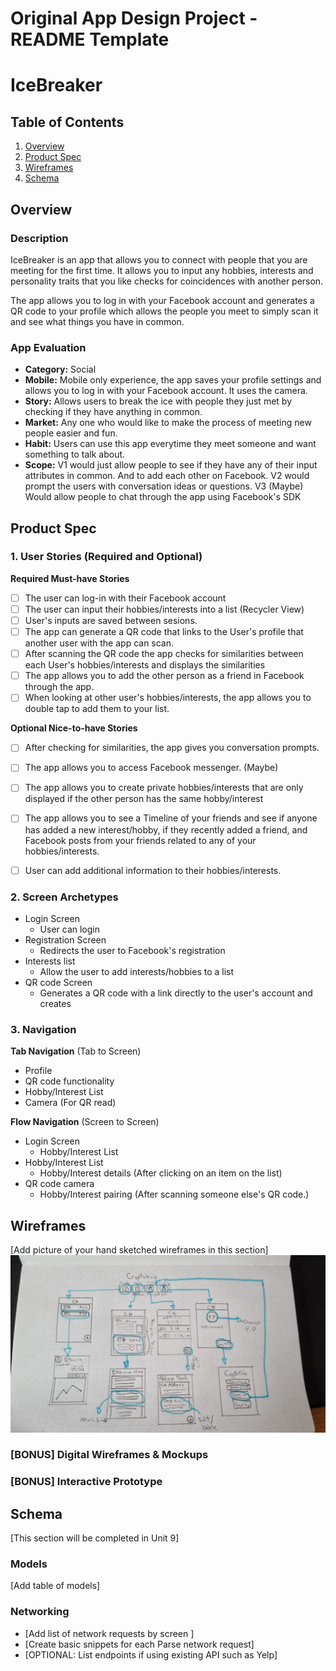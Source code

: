 Original App Design Project - README Template
===

# IceBreaker

## Table of Contents
1. [Overview](#Overview)
1. [Product Spec](#Product-Spec)
1. [Wireframes](#Wireframes)
2. [Schema](#Schema)

## Overview
### Description
IceBreaker is an app that allows you to connect with people that you are meeting for the first time. It allows you to input any hobbies, interests and personality traits that you like checks for coincidences with another person. 

The app allows you to log in with your Facebook account and generates a QR code to your profile which allows the people you meet to simply scan it and see what things you have in common.

### App Evaluation

- **Category:** Social
- **Mobile:** Mobile only experience, the app saves your profile settings and allows you to log in with your Facebook account. It uses the camera.
- **Story:** Allows users to break the ice with people they just met by checking if they have anything in common.
- **Market:** Any one who would like to make the process of meeting new people easier and fun.
- **Habit:** Users can use this app everytime they meet someone and want something to talk about.
- **Scope:** V1 would just allow people to see if they have any of their input attributes in common. And to add each other on Facebook. V2 would prompt the users with conversation ideas or questions. V3 (Maybe) Would allow people to chat through the app using Facebook's SDK

## Product Spec

### 1. User Stories (Required and Optional)

**Required Must-have Stories**


* [ ] The user can log-in with their Facebook account
* [ ] The user can input their hobbies/interests into a list (Recycler View)
* [ ] User's inputs are saved between sesions.
* [ ] The app can generate a QR code that links to the User's profile that another user with the app can scan.
* [ ] After scanning the QR code the app checks for similarities between each User's hobbies/interests and displays the similarities
* [ ] The app allows you to add the other person as a friend in Facebook through the app.
* [ ] When looking at other user's hobbies/interests, the app allows you to double tap to add them to your list.

**Optional Nice-to-have Stories**


* [ ] After checking for similarities, the app gives you conversation prompts.
* [ ] The app allows you to access Facebook messenger. (Maybe)
* [ ] The app allows you to create private hobbies/interests that are only displayed if the other person has the same hobby/interest
* [ ] The app allows you to see a Timeline of your friends and see if anyone has added a new interest/hobby, if they recently added a friend, and Facebook posts from your friends related to any of your hobbies/interests.
* [ ] User can add additional information to their hobbies/interests.



### 2. Screen Archetypes

* Login Screen
   * User can login
* Registration Screen
   * Redirects the user to Facebook's registration
* Interests list
    * Allow the user to add interests/hobbies to a list
* QR code Screen
    * Generates a QR code with a link directly to the user's account and creates 

### 3. Navigation

**Tab Navigation** (Tab to Screen)


* Profile
* QR code functionality
* Hobby/Interest List
* Camera (For QR read)


**Flow Navigation** (Screen to Screen)

* Login Screen
   * Hobby/Interest List
* Hobby/Interest List
   * Hobby/Interest details (After clicking on an item on the list)
* QR code camera
    * Hobby/Interest pairing (After scanning someone else's QR code.) 

## Wireframes
[Add picture of your hand sketched wireframes in this section]
<img src="https://github.com/PrimebIue/FBU_Final_APP/blob/main/CryptoHub_Wirefram.jpeg" width=600>

### [BONUS] Digital Wireframes & Mockups

### [BONUS] Interactive Prototype

## Schema 
[This section will be completed in Unit 9]
### Models
[Add table of models]
### Networking
- [Add list of network requests by screen ]
- [Create basic snippets for each Parse network request]
- [OPTIONAL: List endpoints if using existing API such as Yelp]
